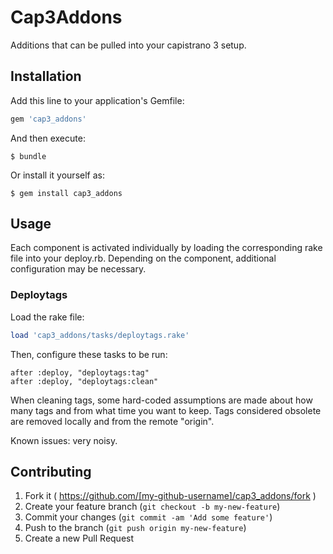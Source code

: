 # Cap3Addons

Additions that can be pulled into your capistrano 3 setup.

## Installation

Add this line to your application's Gemfile:

```ruby
gem 'cap3_addons'
```

And then execute:

    $ bundle

Or install it yourself as:

    $ gem install cap3_addons

## Usage

Each component is activated individually by loading the corresponding rake file into your deploy.rb.
Depending on the component, additional configuration may be necessary.

### Deploytags

Load the rake file:

```ruby
load 'cap3_addons/tasks/deploytags.rake'
```
Then, configure these tasks to be run:

```
after :deploy, "deploytags:tag"
after :deploy, "deploytags:clean"
```

When cleaning tags, some hard-coded assumptions are made about how many tags and from what time you want to keep. Tags considered obsolete are removed locally and from the remote "origin".

Known issues: very noisy.

## Contributing

1. Fork it ( https://github.com/[my-github-username]/cap3_addons/fork )
2. Create your feature branch (`git checkout -b my-new-feature`)
3. Commit your changes (`git commit -am 'Add some feature'`)
4. Push to the branch (`git push origin my-new-feature`)
5. Create a new Pull Request

